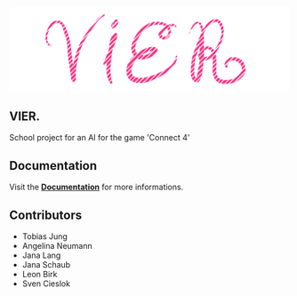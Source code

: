 ![Logo](https://raw.githubusercontent.com/SvenC56/vierpunkt/master/bin/de/dhbw/vierpunkt/gui/ueberschrift.jpg)
## VIER.

School project for an AI for the game 'Connect 4'

## Documentation

Visit the [**Documentation**](https://github.com/SvenC56/vierpunkt/tree/master/doc) for more informations.

## Contributors

* Tobias Jung
* Angelina Neumann
* Jana Lang
* Jana Schaub
* Leon Birk
* Sven Cieslok